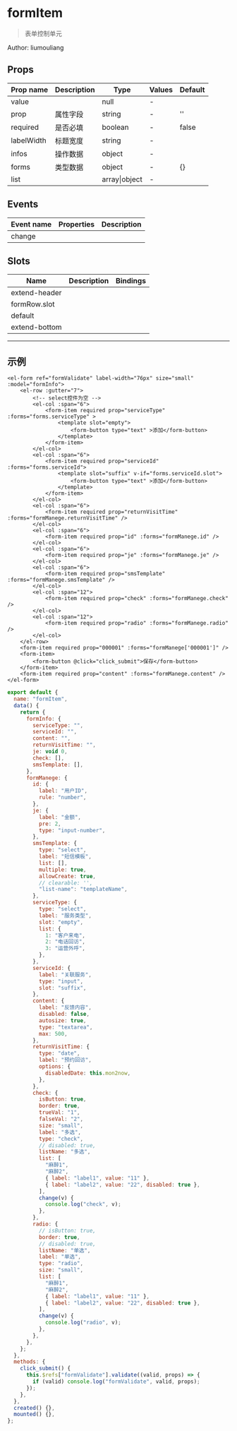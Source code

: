 # formItem

> 表单控制单元

Author: liumouliang

## Props

| Prop name  | Description | Type          | Values | Default |
| ---------- | ----------- | ------------- | ------ | ------- |
| value      |             | null          | -      |         |
| prop       | 属性字段    | string        | -      | ''      |
| required   | 是否必填    | boolean       | -      | false   |
| labelWidth | 标题宽度    | string        | -      |         |
| infos      | 操作数据    | object        | -      |         |
| forms      | 类型数据    | object        | -      | {}      |
| list       |             | array\|object | -      |         |

## Events

| Event name | Properties | Description |
| ---------- | ---------- | ----------- |
| change     |            |

## Slots

| Name          | Description | Bindings |
| ------------- | ----------- | -------- |
| extend-header |             |          |
| formRow.slot  |             |          |
| default       |             |          |
| extend-bottom |             |          |

---

## 示例

```vue
<el-form ref="formValidate" label-width="76px" size="small" :model="formInfo">
    <el-row :gutter="7">
        <!-- select控件为空 -->
        <el-col :span="6">
            <form-item required prop="serviceType" :forms="forms.serviceType" >
                <template slot="empty">
                    <form-button type="text" >添加</form-button>
                </template>
            </form-item>
        </el-col>
        <el-col :span="6">
            <form-item required prop="serviceId" :forms="forms.serviceId">
                <template slot="suffix" v-if="forms.serviceId.slot">
                    <form-button type="text" >添加</form-button>
                </template>
            </form-item>
        </el-col>
        <el-col :span="6">
            <form-item required prop="returnVisitTime" :forms="formManege.returnVisitTime" />
        </el-col>
        <el-col :span="6">
            <form-item required prop="id" :forms="formManege.id" />
        </el-col>
        <el-col :span="6">
            <form-item required prop="je" :forms="formManege.je" />
        </el-col>
        <el-col :span="6">
            <form-item required prop="smsTemplate" :forms="formManege.smsTemplate" />
        </el-col>
        <el-col :span="12">
            <form-item required prop="check" :forms="formManege.check" />
        </el-col>
        <el-col :span="12">
            <form-item required prop="radio" :forms="formManege.radio" />
        </el-col>
    </el-row>
    <form-item required prop="000001" :forms="formManege['000001']" />
    <form-item>
        <form-button @click="click_submit">保存</form-button>
    </form-item>
    <form-item required prop="content" :forms="formManege.content" />
</el-form>
```

```js
export default {
  name: "formItem",
  data() {
    return {
      formInfo: {
        serviceType: "",
        serviceId: "",
        content: "",
        returnVisitTime: "",
        je: void 0,
        check: [],
        smsTemplate: [],
      },
      formManege: {
        id: {
          label: "用户ID",
          rule: "number",
        },
        je: {
          label: "金额",
          pre: 2,
          type: "input-number",
        },
        smsTemplate: {
          type: "select",
          label: "短信模板",
          list: [],
          multiple: true,
          allowCreate: true,
          // clearable: '',
          "list-name": "templateName",
        },
        serviceType: {
          type: "select",
          label: "服务类型",
          slot: "empty",
          list: {
            1: "客户来电",
            2: "电话回访",
            3: "运营外呼",
          },
        },
        serviceId: {
          label: "关联服务",
          type: "input",
          slot: "suffix",
        },
        content: {
          label: "反馈内容",
          disabled: false,
          autosize: true,
          type: "textarea",
          max: 500,
        },
        returnVisitTime: {
          type: "date",
          label: "预约回访",
          options: {
            disabledDate: this.mon2now,
          },
        },
        check: {
          isButton: true,
          border: true,
          trueVal: "1",
          falseVal: "2",
          size: "small",
          label: "多选",
          type: "check",
          // disabled: true,
          listName: "多选",
          list: [
            "麻醉1",
            "麻醉2",
            { label: "label1", value: "11" },
            { label: "label2", value: "22", disabled: true },
          ],
          change(v) {
            console.log("check", v);
          },
        },
        radio: {
          // isButton: true,
          border: true,
          // disabled: true,
          listName: "单选",
          label: "单选",
          type: "radio",
          size: "small",
          list: [
            "麻醉1",
            "麻醉2",
            { label: "label1", value: "11" },
            { label: "label2", value: "22", disabled: true },
          ],
          change(v) {
            console.log("radio", v);
          },
        },
      },
    };
  },
  methods: {
    click_submit() {
      this.$refs["formValidate"].validate((valid, props) => {
        if (valid) console.log("formValidate", valid, props);
      });
    },
  },
  created() {},
  mounted() {},
};
```
